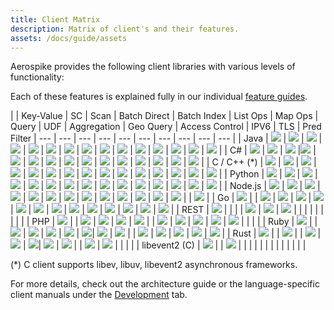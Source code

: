```yaml
---
title: Client Matrix
description: Matrix of client's and their features.
assets: /docs/guide/assets
---
```


Aerospike provides the following client libraries with various levels of functionality:

Each of these features is explained fully in our individual [feature guides](/docs/guide).


| | Key-Value | SC | Scan | Batch Direct | Batch Index | List Ops | Map Ops | Query | UDF | Aggregation | Geo Query | Access Control | IPV6 | TLS | Pred Filter
| --- | --- | --- | --- | --- | --- | --- | --- | --- | --- |
| Java | ![]({{book.assets}}/check.png) | ![]({{book.assets}}/check.png) | ![]({{book.assets}}/check.png) | ![]({{book.assets}}/check.png) | ![]({{book.assets}}/check.png) | ![]({{book.assets}}/check.png) | ![]({{book.assets}}/check.png) | ![]({{book.assets}}/check.png) | ![]({{book.assets}}/check.png) | ![]({{book.assets}}/check.png) | ![]({{book.assets}}/check.png) | ![]({{book.assets}}/check.png) | ![]({{book.assets}}/check.png) | ![]({{book.assets}}/check.png) | ![]({{book.assets}}/check.png) | 
| C# | ![]({{book.assets}}/check.png) | ![]({{book.assets}}/check.png) | ![]({{book.assets}}/check.png) |![]({{book.assets}}/check.png) | ![]({{book.assets}}/check.png) | ![]({{book.assets}}/check.png) | ![]({{book.assets}}/check.png) | ![]({{book.assets}}/check.png) | ![]({{book.assets}}/check.png) | ![]({{book.assets}}/check.png) | ![]({{book.assets}}/check.png) | ![]({{book.assets}}/check.png) | ![]({{book.assets}}/check.png) | ![]({{book.assets}}/check.png) | ![]({{book.assets}}/check.png) | 
| C / C++ (*) | ![]({{book.assets}}/check.png) | ![]({{book.assets}}/check.png) | ![]({{book.assets}}/check.png) | ![]({{book.assets}}/check.png) | ![]({{book.assets}}/check.png) | ![]({{book.assets}}/check.png) | ![]({{book.assets}}/check.png) | ![]({{book.assets}}/check.png) | ![]({{book.assets}}/check.png) | ![]({{book.assets}}/check.png) | ![]({{book.assets}}/check.png) | ![]({{book.assets}}/check.png) | ![]({{book.assets}}/check.png) | ![]({{book.assets}}/check.png) | ![]({{book.assets}}/check.png) | 
| Python | ![]({{book.assets}}/check.png) | ![]({{book.assets}}/check.png) | ![]({{book.assets}}/check.png) | ![]({{book.assets}}/check.png) | ![]({{book.assets}}/check.png) | ![]({{book.assets}}/check.png) | ![]({{book.assets}}/check.png) | ![]({{book.assets}}/check.png) | ![]({{book.assets}}/check.png) | ![]({{book.assets}}/check.png) | ![]({{book.assets}}/check.png) | ![]({{book.assets}}/check.png) | ![]({{book.assets}}/check.png) | ![]({{book.assets}}/check.png) | ![]({{book.assets}}/check.png) |
| Node.js | ![]({{book.assets}}/check.png) | ![]({{book.assets}}/check.png) | ![]({{book.assets}}/check.png) | ![]({{book.assets}}/check.png) | ![]({{book.assets}}/check.png) | ![]({{book.assets}}/check.png) | ![]({{book.assets}}/check.png) | ![]({{book.assets}}/check.png) | ![]({{book.assets}}/check.png) | ![]({{book.assets}}/check.png) | ![]({{book.assets}}/check.png) | ![]({{book.assets}}/check.png) | ![]({{book.assets}}/check.png) |  | ![]({{book.assets}}/check.png) |
| Go |  ![]({{book.assets}}/check.png) | | ![]({{book.assets}}/check.png) | ![]({{book.assets}}/check.png) | ![]({{book.assets}}/check.png) | ![]({{book.assets}}/check.png) | ![]({{book.assets}}/check.png) | ![]({{book.assets}}/check.png) | ![]({{book.assets}}/check.png) | ![]({{book.assets}}/check.png) | ![]({{book.assets}}/check.png) | ![]({{book.assets}}/check.png) | ![]({{book.assets}}/check.png) | ![]({{book.assets}}/check.png) | ![]({{book.assets}}/check.png) | 
| REST | ![]({{book.assets}}/check.png) | | | | ![]({{book.assets}}/check.png) | ![]({{book.assets}}/check.png) | ![]({{book.assets}}/check.png) | | | | | | | | |
| PHP | ![]({{book.assets}}/check.png) | | ![]({{book.assets}}/check.png) | ![]({{book.assets}}/check.png) | ![]({{book.assets}}/check.png) | ![]({{book.assets}}/check.png) | | ![]({{book.assets}}/check.png) | ![]({{book.assets}}/check.png) | ![]({{book.assets}}/check.png) | ![]({{book.assets}}/check.png) | ![]({{book.assets}}/check.png) |  |  |  |
| Ruby | ![]({{book.assets}}/check.png) | | ![]({{book.assets}}/check.png) | ![]({{book.assets}}/check.png) | ![]({{book.assets}}/check.png) | ![]({{book.assets}}/check.png) | ![]({{book.assets}}/check.png)| ![]({{book.assets}}/check.png) | ![]({{book.assets}}/check.png) | | ![]({{book.assets}}/check.png) | ![]({{book.assets}}/check.png) | ![]({{book.assets}}/check.png) | ![]({{book.assets}}/check.png) | ![]({{book.assets}}/check.png) |
| Rust | ![]({{book.assets}}/check.png) | | ![]({{book.assets}}/check.png) | | ![]({{book.assets}}/check.png) | ![]({{book.assets}}/check.png) | ![]({{book.assets}}/check.png)| ![]({{book.assets}}/check.png) | ![]({{book.assets}}/check.png) | | ![]({{book.assets}}/check.png) | ![]({{book.assets}}/check.png) |  |  |  |
| libevent2 (C) |  ![]({{book.assets}}/check.png) | | ![]({{book.assets}}/check.png) | | | | | | | | | | | | |

(*) C client supports libev, libuv, libevent2 asynchronous frameworks.

For more details, check out the architecture guide or the language-specific client manuals under the [Development](/docs/client) tab.
